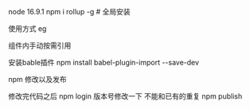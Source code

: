 
node 16.9.1
npm i rollup -g        # 全局安装


使用方式 eg


<script>
// main.js 全量使用
import xhl_lib from 'xhl_lib';


app.use(xhl_lib);
</script>


组件内手动按需引用
<template>
  <div class="about-content">
    <hello></hello>
  </div>
</template>

<script>
import hello from  'xhl_lib/xhl-ui/components/test/index.js';
export default {
  components:{hello},
};
</script>




<!--如果不使用手动按需引入   需要 借助bable按需引入 -->

安装bable插件  npm install babel-plugin-import --save-dev

<!-- bable.config.js -->
<script>
module.exports = {
  plugins: [["import", {
    "libraryName": "xhl_lib",
    "style": false,   // or 'css'
    libraryDirectory: 'xhl-ui/components',
  }]]
}


// 使用

  import {test} from 'xhl_lib'
</script>

npm  修改以及发布

修改完代码之后 npm login 
版本号修改一下 不能和已有的重复
npm publish